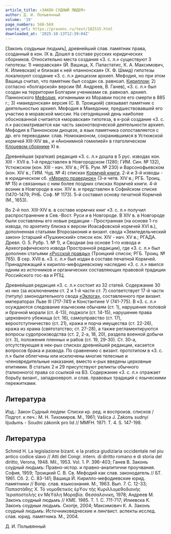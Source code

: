 ```yaml
---
article_title: «ЗАКОН СУДНЫЙ ЛЮДЕМ»
author: Д. И. Полывянный
volume: '19'
page_numbers: 568-569
source_url: https://pravenc.ru/text/182515.html
downloaded_at: '2025-10-13T12:39:04Z'
---
```


[Законъ соудьныи людьмъ], древнейший слав. памятник права, созданный в кон. IX в. Дошел в составе русских юридических сборников. Относительно места создания «З. с. л.» существуют 3 гипотезы: 1) «моравская» (Й. Вашица, Х. Папастатис, К. А. Максимович, К. Илиевская) и близкая к ней «паннонская» (Х. Ф. Шмид) гипотезы локализуют создание «З. с. л.» диоцезом архиеп. Мефодия, но при этом Вашица считал, что памятник был создан св. равноап. [Кириллом](https://pravenc.ru/text/Кирилл.html); 2) согласно «болгарской» версии (М. Андреев, В. Ганев), «З. с. л.» был создан на территории Болгарии учениками св. равноап. архиеп. Паннонского [Мефодия](https://pravenc.ru/text/Мефодий.html), изгнанными из Моравии после его смерти в 885 г.; 3) «македонская» версия (С. В. Троицкий) связывает памятник с деятельностью архиеп. Мефодия в Македонии, предшествовавшей его участию в моравской миссии. На сегодняшний день наиболее обоснованной считается «моравская» гипотеза, в к-рой создание «З. с. л.» рассматривается как часть законотворческой деятельности архиеп. Мефодия в Паннонском диоцезе, а язык памятника сопоставляется с др. его переводами: слав. Номоканоном, сохранившимся в Устюжской кормчей XIII-XIV вв., и «Анонимной гомилией» в глаголическом [Клоцевом сборнике](<https://pravenc.ru/text/Клоцев сборнике.html>) XI в.

Древнейшая (краткая) редакция «З. с. л.» дошла в 5 рус. изводах кон. XIII - XVII в. 1-й представлен в Новгородском (1280; ГИМ. Син. № 132), Устюжском (кон. XIII - нач. XIV в.; РГБ. Рум. № 230) и Варсонофьевском (кон. XIV в.; ГИМ. Чуд. № 4) списках [Кормчей книги](<https://pravenc.ru/text/Кормчей книги.html>). 2-й и 3-й изводы - в юридическом сб. [«Мерило праведное»](<https://pravenc.ru/text/ Мерило праведное .html>) (3-я четв. XIV в.; РГБ. Троиц. № 15) и связанных с ним более поздних списках Кормчей книги. 4-й возник в Новгороде в кон. XIV в. и представлен в Софийском списке (1470-1479; РНБ. Соф. № 1173). 5-й составил основу печатной Кормчей (М., 1653).

Во 2-й пол. XIII-XIV в. в составе кормчих книг «З. с. л.» получил распространение в Сев.-Вост. Руси и в Новгороде. В XIV в. в Новгороде были составлены его новые редакции - Пространная (на основе 1-го извода, по архетипу близка к версии Иоасафовской кормчей XVI в.), дополненная статьями Второзакония и визант. свода «Земледельческий закон» (старший «Пушкинский» список кон. XIV - нач. XV в.; РГАДА. Древл. О. 5. Рубр. 1. № 1), и Сводная (на основе 1-го извода и Археографического извода Пространной редакции), где «З. с. л.» был дополнен статьями [«Русской правды»](<https://pravenc.ru/text/ Русской правды .html>) (Троицкий список; РГБ. Троиц. № 765). В сер. XVII в. «З. с. л.» был издан в составе печатной Кормчей. Принадлежащий к кирилло-мефодиевскому наследию «З. с. л.» явился одним из источников и органических составляющих правовой традиции Российского гос-ва и РПЦ.

Древнейшая редакция «З. с. л.» состоит из 32 статей. Содержание 30 из них (за исключением ст. 2 и 1-й части ст. 7) соответствует 17-й части (титулу) законодательного свода [«Эклога»](<https://pravenc.ru/text/ Эклога .html>), составленного при визант. императорах Льве III (717-741) и Константине V (741-775). В «З. с. л.» осуждаются следование языческим обычаям (ст. 1), нарушения половой и брачной морали (ст. 4-13), поджоги (ст. 14-15), нарушение права церковного убежища (ст. 16), самоуправство (ст. 17), вероотступничество (ст. 21), кража и порча имущества (ст. 22-26), кража из храма (святотатство; ст. 27-28), а также регламентируются вопросы судопроизводства (ст. 2, 2-а, 18, 20), раздела военной добычи (ст. 3), положения пленных и рабов (ст. 19, 29-30). Ст. 30-а, отсутствующая в нек-рых списках древнейшей редакции, касается вопросов брака и развода. По сравнению с визант. прототипом в «З. с. л.» были облегчены или исключены многие телесные и членовредительные наказания, вместо к-рых введены церковные епитимии. В статьях 2 и 29 присутствуют реликты обычного (талионного) права со ссылкой на ВЗ. Содержание «З. с. л.» отражает борьбу визант., западноевроп. и слав. правовых традиций с языческими пережитками.

## Литература

Изд.: Закон Cудный людем: Списки кр. ред. и воспроизв. списков / Подгот. к печ.: М. Н. Тихомиров. М., 1961; Vašica J. Zakonъ sudnyi lijudьmъ - Soudni zákonik pro lid // MMFH. 1971. T. 4. S. 147-198.

## Литература

Schmid H. La legislazione bizant. e la pratica giudiziaria occidentale nel piu antico codice slavo // Atti del Congr. intern. di diritto romano e di storia del diritto, Verona, 1948. Mil., 1953. Vol. 1. P. 396-403; Ганев В. Законъ соудный людьмъ: Правно-истор. и правно-аналитични проучвания. София, 1959; Троицкий С. В. Св. Мефодий как слав. законодатель // БТ. 1961. Сб. 2. С. 83-141; Вашица Й. Кирилло-мефодиевские юрид. памятники // Вопр. слав. языкознания. М., 1963. Вып. 7. С. 12-33; Παπαστάθης Χ. Τό νομοθετικός έρϒον τής Κυριλλομεθοδιανής ῾Ιεραποστολής εν Μεϒάλη Μοραβία. Θεσσαλονικη, 1978; Андреев М. Законъ cоудный людьмъ // КМЕ. 1985. Т. 1. С. 711-717; Илиевска К. Законъ соудныи людьмъ. Скопjе, 2004; Максимович К. А. Законъ соудный людьмъ: Источниковедческие и лингвист. аспекты исслед. слав. юрид. памятника. М., 2004.

Д. И. Полывянный
